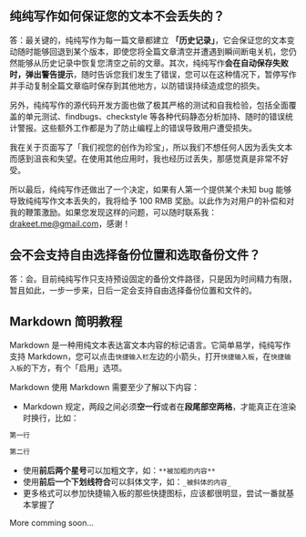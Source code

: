 ## 纯纯写作如何保证您的文本不会丢失的？

答：最关键的，纯纯写作为每一篇文章都建立 **「历史记录」**，它会保证您的文本变动随时能够回退到某个版本，即使您将全篇文章清空并遭遇到瞬间断电关机，您仍然能够从历史记录中恢复您清空之前的文章。其次，纯纯写作**会在自动保存失败时，弹出警告提示**，随时告诉您我们发生了错误，您可以在这种情况下，暂停写作并手动复制全篇文章临时保存到其他地方，以防错误持续造成您的损失。

另外，纯纯写作的源代码开发方面也做了极其严格的测试和自我检验，包括全面覆盖的单元测试、findbugs、checkstyle 等各种代码静态分析加持、随时的错误统计警报。这些额外工作都是为了防止编程上的错误导致用户遭受损失。

我在关于页面写了「我们视您的创作为珍宝」，所以我们不想任何人因为丢失文本而感到沮丧和失望。在使用其他应用时，我也经历过丢失，那感觉真是非常不好受。

所以最后，纯纯写作还做出了一个决定，如果有人第一个提供某个未知 bug 能够导致纯纯写作文本丢失的，我将给予 100 RMB 奖励。以此作为对用户的补偿和对我的鞭策激励。如果您发现这样的问题，可以随时联系我：drakeet.me@gmail.com，感谢！

## 会不会支持自由选择备份位置和选取备份文件？

答：会。目前纯纯写作只支持预设固定的备份文件路径，只是因为时间精力有限，暂且如此，一步一步来，日后一定会支持自由选择备份位置和文件的。

## Markdown 简明教程

Markdown 是一种用纯文本表达富文本内容的标记语言。它简单易学，纯纯写作支持 Markdown，您可以点击`快捷输入栏`左边的小箭头，打开`快捷输入板`，在`快捷输入板`的下方，有个「启用」选项。

Markdown 使用 Markdown 需要至少了解以下内容：

- Markdown 规定，两段之间必须**空一行**或者在**段尾部空两格**，才能真正在渲染时换行，比如：

```markdown
第一行

第二行
```
- 使用**前后两个星号**可以加粗文字，如：`**被加粗的内容**`
- 使用**前后一个下划线符合**可以斜体文字，如：`_被斜体的内容_`
- 更多格式可以参加快捷输入板的那些快捷图标，应该都很明显，尝试一番就基本掌握了

More comming soon...
